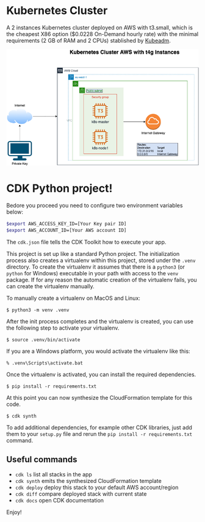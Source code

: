 # Kubernetes Cluster

A 2 instances Kubernetes cluster deployed on AWS with t3.small, which is the cheapest X86 option ($0.0228 On-Demand hourly rate) with the minimal requirements (2 GB of RAM and 2 CPUs) stablished by [Kubeadm](https://kubernetes.io/docs/setup/production-environment/tools/kubeadm/install-kubeadm/). 

![Kubernetes Cluster Architecture](/img/KubeadmClusterAWS.drawio.png)


# CDK Python project!


Bedore you proceed you need to configure two environment variables below:

```bash
$export AWS_ACCESS_KEY_ID=[Your Key pair ID]
$export AWS_ACCOUNT_ID=[Your AWS account ID]
```

The `cdk.json` file tells the CDK Toolkit how to execute your app.

This project is set up like a standard Python project.  The initialization
process also creates a virtualenv within this project, stored under the `.venv`
directory.  To create the virtualenv it assumes that there is a `python3`
(or `python` for Windows) executable in your path with access to the `venv`
package. If for any reason the automatic creation of the virtualenv fails,
you can create the virtualenv manually.

To manually create a virtualenv on MacOS and Linux:

```
$ python3 -m venv .venv
```

After the init process completes and the virtualenv is created, you can use the following
step to activate your virtualenv.

```
$ source .venv/bin/activate
```

If you are a Windows platform, you would activate the virtualenv like this:

```
% .venv\Scripts\activate.bat
```

Once the virtualenv is activated, you can install the required dependencies.

```
$ pip install -r requirements.txt
```

At this point you can now synthesize the CloudFormation template for this code.

```
$ cdk synth
```

To add additional dependencies, for example other CDK libraries, just add
them to your `setup.py` file and rerun the `pip install -r requirements.txt`
command.

## Useful commands

 * `cdk ls`          list all stacks in the app
 * `cdk synth`       emits the synthesized CloudFormation template
 * `cdk deploy`      deploy this stack to your default AWS account/region
 * `cdk diff`        compare deployed stack with current state
 * `cdk docs`        open CDK documentation

Enjoy!
